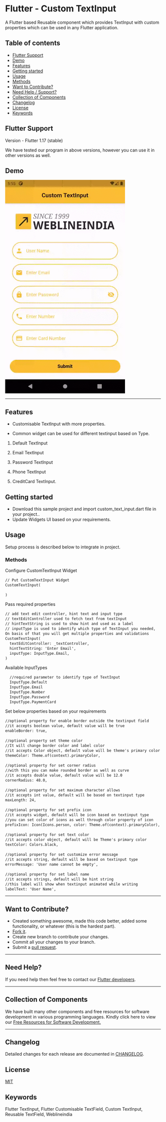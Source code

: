 # Flutter - Custom TextInput

A Flutter based Reusable component which provides TextInput with custom properties which can be used in any Flutter application.


## Table of contents
- [Flutter Support](#flutter-support)
- [Demo](#demo)
- [Features](#features)
- [Getting started](#getting-started)
- [Usage](#usage)
- [Methods](#methods)
- [Want to Contribute?](#want-to-contribute)
- [Need Help / Support?](#need-help)
- [Collection of Components](#collection-of-Components)
- [Changelog](#changelog)
- [License](#license)
- [Keywords](#Keywords)


## Flutter Support

Version - Flutter 1.17 (stable)

We have tested our program in above versions, however you can use it in other versions as well.


## Demo
[![](Wli_CoustomTextInput.gif)](https://github.com/weblineindia/Flutter-TextInput/blob/master/Wli_CoustomTextInput.gif)

------

## Features

* Customisable TextInput with more properties.

* Common widget can be used for different textinput based on Type.

1) Default TextInput

2) Email TextInput

3) Password TextInput

4) Phone TextInput

5) CreditCard TextInput.


## Getting started

* Download this sample project and import custom_text_input.dart file in your project.. 
* Update Widgets UI based on your requirements. 


## Usage

Setup process is described below to integrate in project.

### Methods

Configure CustomTextInput Widget 
      
    // Put CustomTextInput Widget
    CustomTextInput(
     
    )
       
    
Pass required properties
    
    // add text edit controller, hint text and input type
    // textEditController used to fetch text from textInput
    // hintTextString is used to show hint and used as a label
    // inputType is used to identify which type of TextInput you needed, On basis of that you will get multiple properties and validations
    CustomTextInput(
      textEditController: _textController,
      hintTextString: 'Enter Email',
      inputType: InputType.Email,
    )

      
Available InputTypes

      //required parameter to identify type of TextInput
      InputType.Default
      InputType.Email
      InputType.Number
      InputType.Password
      InputType.PaymentCard
   

Set below properties based on your requirements                  
       
    //optional property for enable border outside the textinput field
    //it accepts boolean value, default value will be true
    enableBorder: true,
    
    //optional property set theme color
    //It will change border color and label color
    //it accepts Color object, default value will be theme's primary color
    themeColor: Theme.of(context).primaryColor,
    
    //optional property for set corner radius
    //with this you can make rounded border as well as curve
    //it accepts double value, default value will be 12.0
    cornerRadius: 48.0,
    
    //optional property for set maximum character allows
    //it accepts int value, default will be based on textinput type
    maxLength: 24,
    
    //optional property for set prefix icon
    //it accepts widget, default will be icon based on textinput type
    //you can set color of icons as well through color property of icon
    prefixIcon: Icon(Icons.person, color: Theme.of(context).primaryColor),
    
    //optional property for set text color
    //it accepts color object, default will be Theme's primary color
    textColor: Colors.black,
    
    //optional property for set customize error message
    //it accepts string, default will be based on textinput type
    errorMessage: 'User name cannot be empty',
    
    //optional property for set label name
    //it accepts strings, default will be hint string
    //this label will show when textinput animated while writing
    labelText: 'User Name',


------

## Want to Contribute?

- Created something awesome, made this code better, added some functionality, or whatever (this is the hardest part).
- [Fork it](http://help.github.com/forking/).
- Create new branch to contribute your changes.
- Commit all your changes to your branch.
- Submit a [pull request](http://help.github.com/pull-requests/).

------

## Need Help? 
If you need help then feel free to contact our [Flutter developers](https://www.weblineindia.com/flutter-cross-platform-mobile-app-development.html).

 ------
 
## Collection of Components
 We have built many other components and free resources for software development in various programming languages. Kindly click here to view our [Free Resources for Software Development.](https://www.weblineindia.com/software-development-resources.html)
 
------

## Changelog
Detailed changes for each release are documented in [CHANGELOG](./CHANGELOG).

## License

[MIT](LICENSE)

[mit]: https://github.com/weblineindia/Flutter-TextInput/blob/master/LICENSE

## Keywords
Flutter TextInput, Flutter Customisable TextField, Custom TextInput, Reusable TextField, Weblineindia
